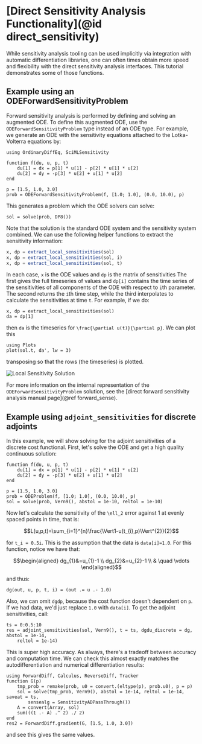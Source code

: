 # [Direct Sensitivity Analysis Functionality](@id direct_sensitivity)

While sensitivity analysis tooling can be used implicitly via integration with
automatic differentiation libraries, one can often times obtain more speed
and flexibility with the direct sensitivity analysis interfaces. This tutorial
demonstrates some of those functions.

## Example using an ODEForwardSensitivityProblem

Forward sensitivity analysis is performed by defining and solving an augmented
ODE. To define this augmented ODE, use the `ODEForwardSensitivityProblem` type
instead of an ODE type. For example, we generate an ODE with the sensitivity
equations attached to the Lotka-Volterra equations by:

```@example directsense
using OrdinaryDiffEq, SciMLSensitivity

function f(du, u, p, t)
    du[1] = dx = p[1] * u[1] - p[2] * u[1] * u[2]
    du[2] = dy = -p[3] * u[2] + u[1] * u[2]
end

p = [1.5, 1.0, 3.0]
prob = ODEForwardSensitivityProblem(f, [1.0; 1.0], (0.0, 10.0), p)
```

This generates a problem which the ODE solvers can solve:

```@example directsense
sol = solve(prob, DP8())
```

Note that the solution is the standard ODE system and the sensitivity system combined.
We can use the following helper functions to extract the sensitivity information:

```julia
x, dp = extract_local_sensitivities(sol)
x, dp = extract_local_sensitivities(sol, i)
x, dp = extract_local_sensitivities(sol, t)
```

In each case, `x` is the ODE values and `dp` is the matrix of sensitivities
The first gives the full timeseries of values and `dp[i]` contains the time series of the
sensitivities of all components of the ODE with respect to `i`th parameter.
The second returns the `i`th time step, while the third
interpolates to calculate the sensitivities at time `t`. For example, if we do:

```@example directsense
x, dp = extract_local_sensitivities(sol)
da = dp[1]
```

then `da` is the timeseries for ``\frac{\partial u(t)}{\partial p}``. We can
plot this

```@example directsense
using Plots
plot(sol.t, da', lw = 3)
```

transposing so that the rows (the timeseries) is plotted.

![Local Sensitivity Solution](https://user-images.githubusercontent.com/1814174/170916167-11d1b5c6-3c3c-439a-92af-d3899e24d2ad.png)

For more information on the internal representation of the `ODEForwardSensitivityProblem`
solution, see the [direct forward sensitivity analysis manual page](@ref forward_sense).

## Example using `adjoint_sensitivities` for discrete adjoints

In this example, we will show solving for the adjoint sensitivities of a discrete
cost functional. First, let's solve the ODE and get a high quality continuous
solution:

```@example directsense
function f(du, u, p, t)
    du[1] = dx = p[1] * u[1] - p[2] * u[1] * u[2]
    du[2] = dy = -p[3] * u[2] + u[1] * u[2]
end

p = [1.5, 1.0, 3.0]
prob = ODEProblem(f, [1.0; 1.0], (0.0, 10.0), p)
sol = solve(prob, Vern9(), abstol = 1e-10, reltol = 1e-10)
```

Now let's calculate the sensitivity of the ``\ell_2`` error against 1 at evenly spaced
points in time, that is:

```math
L(u,p,t)=\sum_{i=1}^{n}\frac{\Vert1-u(t_{i},p)\Vert^{2}}{2}
```

for ``t_i = 0.5i``. This is the assumption that the data is `data[i]=1.0`.
For this function, notice we have that:

```math
\begin{aligned}
dg_{1}&=u_{1}-1 \\
dg_{2}&=u_{2}-1 \\
& \quad \vdots
\end{aligned}
```

and thus:

```@example directsense
dg(out, u, p, t, i) = (out .= u .- 1.0)
```

Also, we can omit `dgdp`, because the cost function doesn't dependent on `p`.
If we had data, we'd just replace `1.0` with `data[i]`. To get the adjoint
sensitivities, call:

```@example directsense
ts = 0:0.5:10
res = adjoint_sensitivities(sol, Vern9(), t = ts, dgdu_discrete = dg, abstol = 1e-14,
    reltol = 1e-14)
```

This is super high accuracy. As always, there's a tradeoff between accuracy
and computation time. We can check this almost exactly matches the
autodifferentiation and numerical differentiation results:

```@example directsense
using ForwardDiff, Calculus, ReverseDiff, Tracker
function G(p)
    tmp_prob = remake(prob, u0 = convert.(eltype(p), prob.u0), p = p)
    sol = solve(tmp_prob, Vern9(), abstol = 1e-14, reltol = 1e-14, saveat = ts,
        sensealg = SensitivityADPassThrough())
    A = convert(Array, sol)
    sum(((1 .- A) .^ 2) ./ 2)
end
res2 = ForwardDiff.gradient(G, [1.5, 1.0, 3.0])
```

and see this gives the same values.

